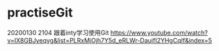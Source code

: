 # practiseGit
20200130 2104
跟着inty学习使用Git
https://www.youtube.com/watch?v=IX8GBJyeqvg&list=PLRxMjOjh7Y5d_eRLWr-DaujfI2YHgCqIf&index=5
